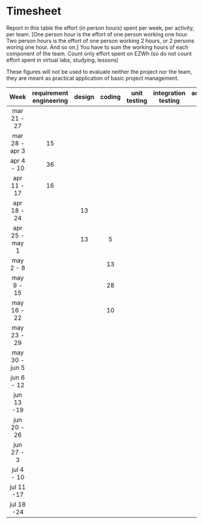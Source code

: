 # Timesheet

Report in this table the effort (in person hours) spent per week, per activity, per team. 
[One person hour is the effort of one person working one hour.
Two person hours is the effort of one person working 2 hours, or 2 persons woring one hour. And so on.]
You have to sum the working hours of each component of the team.
Count only effort spent on EZWh (so do not count effort spent in virtual labs, studying, lessons)

These figures will not be used to evaluate neither the project nor the team, they are meant as practical application of basic project management.

| Week | requirement engineering | design | coding | unit testing | integration testing | acceptance testing | management | git maven |
|:-----------:|:--------:|:-----------:|:-----------:|:----------:|:------------:|:---------------:|:-------------:|:--------------:|
| mar 21 - 27 | | | | | | | 2 | |
| mar 28 - apr 3 | 15 | | | | | | | |
| apr 4 - 10 | 36 | | | | | | | |
| apr 11 - 17| 16 | | | | | | | |
| apr 18 - 24| | 13 | | | | | | |
| apr 25 - may 1 | | 13 | 5 | | | | | |
| may 2 - 8  | | | 13 | | | | | |
| may 9 - 15| | | 28 | | | | | |
| may 16 - 22| | | 10 | | | | | |
| may 23 - 29| | | | | | | | |
| may 30 - jun 5 | | | | | | | | |
| jun 6 - 12 | | | | | | | | |
| jun 13 -19 | | | | | | | | |
| jun 20 - 26 | | | | | | | | |
| jun 27 - 3 | | | | | | | | |
| jul 4 - 10 | | | | | | | | |
| jul 11 -17 | | | | | | | | |
| jul 18 -24 | | | | | | | | |
